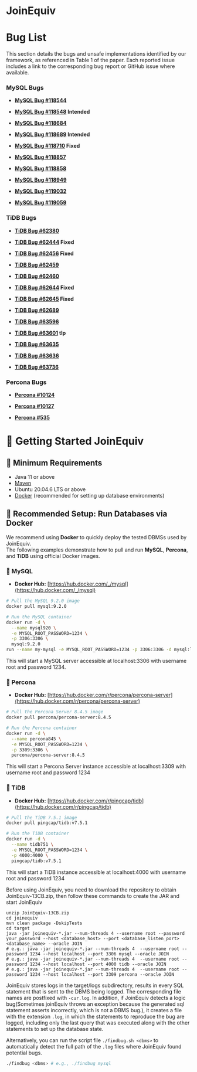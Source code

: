 # JoinEquiv

# Bug List

This section details the bugs and unsafe implementations identified by our framework, as referenced in Table 1 of the paper. Each reported issue includes a link to the corresponding bug report or GitHub issue where available.

### MySQL Bugs

*   **[MySQL Bug #118544](https://bugs.mysql.com/bug.php?id=118544)**

*   **[MySQL Bug #118548](https://bugs.mysql.com/bug.php?id=118548) Intended**

*   **[MySQL Bug #118684](https://bugs.mysql.com/bug.php?id=118684)**

*   **[MySQL Bug #118689](https://bugs.mysql.com/bug.php?id=118689) Intended**

*   **[MySQL Bug #118710](https://bugs.mysql.com/bug.php?id=118710) Fixed**

*   **[MySQL Bug #118857](https://bugs.mysql.com/bug.php?id=118857)**

*   **[MySQL Bug #118858](https://bugs.mysql.com/bug.php?id=118858)**

*   **[MySQL Bug #118949](https://bugs.mysql.com/bug.php?id=118949)**

*   **[MySQL Bug #119032](https://bugs.mysql.com/bug.php?id=119032)**

*   **[MySQL Bug #119059](https://bugs.mysql.com/bug.php?id=119059)**

### TiDB Bugs
*   **[TiDB Bug #62380](https://github.com/pingcap/tidb/issues/62380)**

*   **[TiDB Bug #62444](https://github.com/pingcap/tidb/issues/62444) Fixed**

*   **[TiDB Bug #62456](https://github.com/pingcap/tidb/issues/62456) Fixed**

*   **[TiDB Bug #62459](https://github.com/pingcap/tidb/issues/62459)**

*   **[TiDB Bug #62460](https://github.com/pingcap/tidb/issues/62460)**

*   **[TiDB Bug #62644](https://github.com/pingcap/tidb/issues/62644) Fixed**

*   **[TiDB Bug #62645](https://github.com/pingcap/tidb/issues/62645) Fixed**

*   **[TiDB Bug #62689](https://github.com/pingcap/tidb/issues/62689)**

*   **[TiDB Bug #63596](https://github.com/pingcap/tidb/issues/63596)**

*   **[TiDB Bug #63601](https://github.com/pingcap/tidb/issues/63601) tlp**

*   **[TiDB Bug #63635](https://github.com/pingcap/tidb/issues/63635)**

*   **[TiDB Bug #63636](https://github.com/pingcap/tidb/issues/63636)**

*   **[TiDB Bug #63736](https://github.com/pingcap/tidb/issues/63736)**

### Percona Bugs
*   **[Percona #10124](https://perconadev.atlassian.net/browse/PS-10124)**

*   **[Percona #10127](https://perconadev.atlassian.net/browse/PS-10127)**

*   **[Percona #535](https://perconadev.atlassian.net/browse/DISTMYSQL-535)**

# 🚀 Getting Started JoinEquiv
## 🧩 Minimum Requirements
* Java 11 or above
* [Maven](https://maven.apache.org/)
* Ubuntu 20.04.6 LTS or above
* [Docker](https://docs.docker.com/get-docker/) (recommended for setting up database environments)

## 🐳 Recommended Setup: Run Databases via Docker
We recommend using **Docker** to quickly deploy the tested DBMSs used by JoinEquiv.  
The following examples demonstrate how to pull and run **MySQL**, **Percona**, and **TiDB** using official Docker images.

### 🐬 MySQL
- **Docker Hub:** [https://hub.docker.com/_/mysql](https://hub.docker.com/_/mysql)

```bash
# Pull the MySQL 9.2.0 image
docker pull mysql:9.2.0

# Run the MySQL container
docker run -d \
  --name mysql920 \
  -e MYSQL_ROOT_PASSWORD=1234 \
  -p 3306:3306 \
  mysql:9.2.0
run --name my-mysql -e MYSQL_ROOT_PASSWORD=1234 -p 3306:3306 -d mysql:latest
```
This will start a MySQL server accessible at localhost:3306 with username root and password 1234.

### 🐬 Percona
- **Docker Hub:** [https://hub.docker.com/r/percona/percona-server](https://hub.docker.com/r/percona/percona-server)

```bash
# Pull the Percona Server 8.4.5 image
docker pull percona/percona-server:8.4.5

# Run the Percona container
docker run -d \
  --name percona845 \
  -e MYSQL_ROOT_PASSWORD=1234 \
  -p 3309:3306 \
  percona/percona-server:8.4.5
```
This will start a Percona Server instance accessible at localhost:3309 with username root and password 1234

### 🐬 TiDB
- **Docker Hub:** [https://hub.docker.com/r/pingcap/tidb](https://hub.docker.com/r/pingcap/tidb)

```bash
# Pull the TiDB 7.5.1 image
docker pull pingcap/tidb:v7.5.1

# Run the TiDB container
docker run -d \
  --name tidb751 \
  -e MYSQL_ROOT_PASSWORD=1234 \
  -p 4000:4000 \
  pingcap/tidb:v7.5.1
```
This will start a TiDB instance accessible at localhost:4000 with username root and password 1234


Before using JoinEquiv, you need to download the repository to obtain JoinEquiv-13CB.zip, then follow these commands to create the JAR and start JoinEquiv
```shell
unzip JoinEquiv-13CB.zip
cd joinequiv
mvn clean package -DskipTests
cd target
java -jar joinequiv-*.jar --num-threads 4 --username root --password your_password --host <database_host> --port <database_listen_port> <database_name> --oracle JOIN
# e.g.: java -jar joinequiv-*.jar --num-threads 4  --username root --password 1234 --host localhost --port 3306 mysql --oracle JOIN
# e.g.: java -jar joinequiv-*.jar --num-threads 4  --username root --password 1234 --host localhost --port 4000 tidb --oracle JOIN
# e.g.: java -jar joinequiv-*.jar --num-threads 4  --username root --password 1234 --host localhost --port 3309 percona --oracle JOIN
```
JoinEquiv stores logs in the target/logs subdirectory, results in every SQL statement that is sent to the DBMS being logged. The corresponding file names are postfixed with `-cur.log`. In addition, if JoinEquiv detects a logic bug(Sometimes joinEquiv throws an exception because the generated sql statement asserts incorrectly, which is not a DBMS bug.), it creates a file with the extension `.log`, in which the statements to reproduce the bug are logged, including only the last query that was executed along with the other statements to set up the database state.

Alternatively, you can run the script file `./findbug.sh <dbms>` to automatically detect the full path of the `.log` files where JoinEquiv found potential bugs.
```bash
./findbug <dbms> # e.g., ./findbug mysql
```
